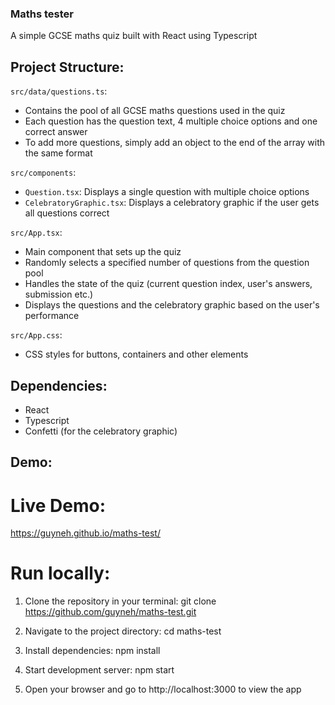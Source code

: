 ### Maths tester
A simple GCSE maths quiz built with React using Typescript

## Project Structure:
`src/data/questions.ts`:
-   Contains the pool of all GCSE maths questions used in the quiz
-   Each question has the question text, 4 multiple choice options and one correct answer
-   To add more questions, simply add an object to the end of the array with the same format

`src/components`:
-   `Question.tsx`: Displays a single question with multiple choice options
-   `CelebratoryGraphic.tsx`: Displays a celebratory graphic if the user gets all questions correct

`src/App.tsx`:
-   Main component that sets up the quiz
-   Randomly selects a specified number of questions from the question pool
-   Handles the state of the quiz (current question index, user's answers, submission etc.)
-   Displays the questions and the celebratory graphic based on the user's performance

`src/App.css`:
-   CSS styles for buttons, containers and other elements


## Dependencies:
- React
- Typescript
- Confetti (for the celebratory graphic)


## Demo:
# Live Demo:
https://guyneh.github.io/maths-test/

# Run locally:
1.  Clone the repository in your terminal:
    git clone https://github.com/guyneh/maths-test.git

2. Navigate to the project directory:
    cd maths-test

3. Install dependencies:
    npm install

4. Start development server:
    npm start

5. Open your browser and go to http://localhost:3000 to view the app